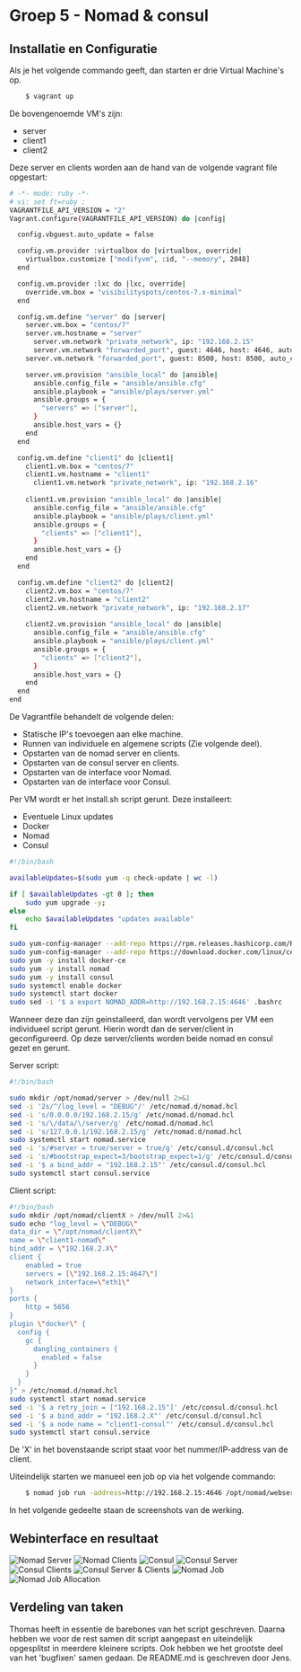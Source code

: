 # Groep 5 - Nomad & consul

## Installatie en Configuratie
Als je het volgende commando geeft, dan starten er drie Virtual Machine's op.

```bash
    $ vagrant up
```

De bovengenoemde VM's zijn:
* server
* client1
* client2

Deze server en clients worden aan de hand van de volgende vagrant file opgestart:
```bash
# -*- mode: ruby -*-
# vi: set ft=ruby :
VAGRANTFILE_API_VERSION = "2"
Vagrant.configure(VAGRANTFILE_API_VERSION) do |config|

  config.vbguest.auto_update = false

  config.vm.provider :virtualbox do |virtualbox, override|
    virtualbox.customize ["modifyvm", :id, "--memory", 2048]
  end

  config.vm.provider :lxc do |lxc, override|
    override.vm.box = "visibilityspots/centos-7.x-minimal"
  end

  config.vm.define "server" do |server|
    server.vm.box = "centos/7"
    server.vm.hostname = "server"
	  server.vm.network "private_network", ip: "192.168.2.15"
	  server.vm.network "forwarded_port", guest: 4646, host: 4646, auto_correct: true, host_ip: "127.0.0.1"
    server.vm.network "forwarded_port", guest: 8500, host: 8500, auto_correct: true, host_ip: "127.0.0.1"

    server.vm.provision "ansible_local" do |ansible|
      ansible.config_file = "ansible/ansible.cfg"
      ansible.playbook = "ansible/plays/server.yml"
      ansible.groups = {
        "servers" => ["server"],
      }
	  ansible.host_vars = {}
    end
  end

  config.vm.define "client1" do |client1|
    client1.vm.box = "centos/7"
    client1.vm.hostname = "client1"
	  client1.vm.network "private_network", ip: "192.168.2.16"
    
    client1.vm.provision "ansible_local" do |ansible|
      ansible.config_file = "ansible/ansible.cfg"
      ansible.playbook = "ansible/plays/client.yml"
      ansible.groups = {
        "clients" => ["client1"],
      }
	  ansible.host_vars = {}
    end
  end

  config.vm.define "client2" do |client2|
    client2.vm.box = "centos/7"
    client2.vm.hostname = "client2"
    client2.vm.network "private_network", ip: "192.168.2.17"
    
    client2.vm.provision "ansible_local" do |ansible|
      ansible.config_file = "ansible/ansible.cfg"
      ansible.playbook = "ansible/plays/client.yml"
      ansible.groups = {
        "clients" => ["client2"],
      }
	  ansible.host_vars = {}
    end
  end  
end
```
De Vagrantfile behandelt de volgende delen:
* Statische IP's toevoegen aan elke machine.
* Runnen van individuele en algemene scripts (Zie volgende deel).
* Opstarten van de nomad server en clients.
* Opstarten van de consul server en clients.
* Opstarten van de interface voor Nomad.
* Opstarten van de interface voor Consul.

Per VM wordt er het install.sh script gerunt. Deze installeert:
* Eventuele Linux updates
* Docker
* Nomad
* Consul

```bash
#!/bin/bash

availableUpdates=$(sudo yum -q check-update | wc -l)

if [ $availableUpdates -gt 0 ]; then
    sudo yum upgrade -y;
else
    echo $availableUpdates "updates available"
fi

sudo yum-config-manager --add-repo https://rpm.releases.hashicorp.com/RHEL/hashicorp.repo
sudo yum-config-manager --add-repo https://download.docker.com/linux/centos/docker-ce.repo
sudo yum -y install docker-ce
sudo yum -y install nomad
sudo yum -y install consul
sudo systemctl enable docker
sudo systemctl start docker
sudo sed -i '$ a export NOMAD_ADDR=http://192.168.2.15:4646' .bashrc
```
Wanneer deze dan zijn geinstalleerd, dan wordt vervolgens per VM een individueel script gerunt. Hierin wordt dan de server/client in geconfigureerd.
Op deze server/clients worden beide nomad en consul gezet en gerunt.

Server script:
```bash
#!/bin/bash

sudo mkdir /opt/nomad/server > /dev/null 2>&1
sed -i '2s/^/log_level = "DEBUG"/' /etc/nomad.d/nomad.hcl
sed -i 's/0.0.0.0/192.168.2.15/g' /etc/nomad.d/nomad.hcl
sed -i 's/\/data/\/server/g' /etc/nomad.d/nomad.hcl
sed -i 's/127.0.0.1/192.168.2.15/g' /etc/nomad.d/nomad.hcl
sudo systemctl start nomad.service
sed -i 's/#server = true/server = true/g' /etc/consul.d/consul.hcl
sed -i 's/#bootstrap_expect=3/bootstrap_expect=1/g' /etc/consul.d/consul.hcl
sed -i '$ a bind_addr = "192.168.2.15"' /etc/consul.d/consul.hcl
sudo systemctl start consul.service
```
Client script:
```bash
#!/bin/bash
sudo mkdir /opt/nomad/clientX > /dev/null 2>&1
sudo echo "log_level = \"DEBUG\"
data_dir = \"/opt/nomad/clientX\"
name = \"client1-nomad\"
bind_addr = \"192.168.2.X\"
client {
    enabled = true
    servers = [\"192.168.2.15:4647\"]
	network_interface=\"eth1\"
}
ports {
    http = 5656
}
plugin \"docker\" {
  config {
    gc {
      dangling_containers {
        enabled = false
      }
    }
  }
}" > /etc/nomad.d/nomad.hcl
sudo systemctl start nomad.service
sed -i '$ a retry_join = ["192.168.2.15"]' /etc/consul.d/consul.hcl
sed -i '$ a bind_addr = "192.168.2.X"' /etc/consul.d/consul.hcl
sed -i '$ a node_name = "client1-consul"' /etc/consul.d/consul.hcl
sudo systemctl start consul.service
```
De 'X' in het bovenstaande script staat voor het nummer/IP-address van de client.

Uiteindelijk starten we manueel een job op via het volgende commando:
```bash
    $ nomad job run -address=http://192.168.2.15:4646 /opt/nomad/webserver.nomad
```

In het volgende gedeelte staan de screenshots van de werking.

## Webinterface en resultaat
![Nomad Server](/screenshots/Nomad-Server.png)
![Nomad Clients](/screenshots/Nomad-Clients.png)
![Consul](/screenshots/Consul.png)
![Consul Server](/screenshots/Consul-Server.png)
![Consul Clients](/screenshots/Consul-Clients.png)
![Consul Server & Clients](/screenshots/Consul-Nomad-Server-en-Clients.png)
![Nomad Job](/screenshots/Nomad-Job.png)
![Nomad Job Allocation](/screenshots/Nomad-Job-Allocation.png)

## Verdeling van taken
Thomas heeft in essentie de barebones van het script geschreven. Daarna hebben we voor de rest
samen dit script aangepast en uiteindelijk opgesplitst in meerdere kleinere scripts. Ook hebben we het grootste
deel van het 'bugfixen' samen gedaan. De README.md is geschreven door Jens.
